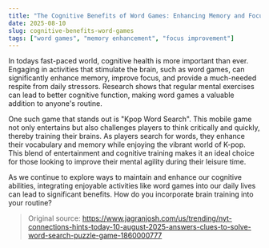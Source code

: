 ```yaml
---
title: "The Cognitive Benefits of Word Games: Enhancing Memory and Focus"
date: 2025-08-10
slug: cognitive-benefits-word-games
tags: ["word games", "memory enhancement", "focus improvement"]
---
```


In todays fast-paced world, cognitive health is more important than ever. Engaging in activities that stimulate the brain, such as word games, can significantly enhance memory, improve focus, and provide a much-needed respite from daily stressors. Research shows that regular mental exercises can lead to better cognitive function, making word games a valuable addition to anyone's routine.

One such game that stands out is "Kpop Word Search". This mobile game not only entertains but also challenges players to think critically and quickly, thereby training their brains. As players search for words, they enhance their vocabulary and memory while enjoying the vibrant world of K-pop. This blend of entertainment and cognitive training makes it an ideal choice for those looking to improve their mental agility during their leisure time.

As we continue to explore ways to maintain and enhance our cognitive abilities, integrating enjoyable activities like word games into our daily lives can lead to significant benefits. How do you incorporate brain training into your routine?
> Original source: https://www.jagranjosh.com/us/trending/nyt-connections-hints-today-10-august-2025-answers-clues-to-solve-word-search-puzzle-game-1860000777